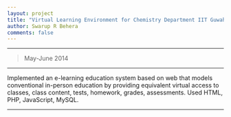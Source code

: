 ```yaml
---
layout: project
title: "Virtual Learning Environment for Chemistry Department IIT Guwahati"
author: Swarup R Behera
comments: false
---
```

___

>May-June 2014

___

Implemented an e-learning education system based on web that models conventional in-person education by providing equivalent virtual access to classes, class content, tests, homework, grades, assessments. Used HTML, PHP, JavaScript, MySQL. 

___

